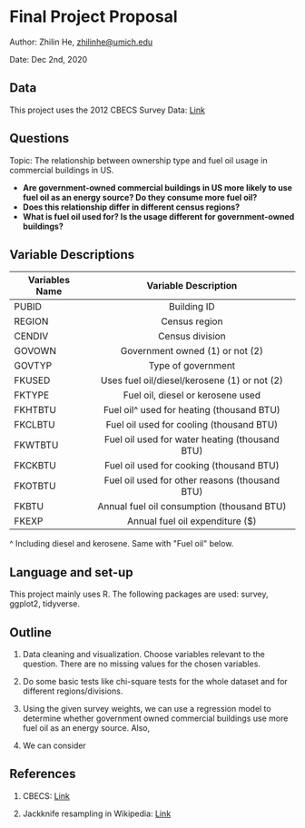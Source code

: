 # Final Project Proposal

Author: Zhilin He, zhilinhe@umich.edu

Date: Dec 2nd, 2020

## Data

This project uses the 2012 CBECS Survey Data:
[Link](https://www.eia.gov/consumption/commercial/data/2012/index.php)

## Questions

Topic: The relationship between ownership type and fuel oil usage in commercial
buildings in US.

 - **Are government-owned commercial buildings in US more likely to
 use fuel oil as an energy source? Do they consume more fuel oil?**
 - **Does this relationship differ in different census regions?**
 - **What is fuel oil used for? Is the usage different for government-owned
 buildings?**

## Variable Descriptions

| Variables Name  | Variable Description                           |
| --------------- |:----------------------------------------------:|
| PUBID           | Building ID                                    |
| REGION          | Census region                                  |
| CENDIV          | Census division                                |
| GOVOWN          | Government owned (1) or not (2)                |
| GOVTYP          | Type of government                             |
| FKUSED          | Uses fuel oil/diesel/kerosene (1) or not (2)   |
| FKTYPE          | Fuel oil, diesel or kerosene used              |
| FKHTBTU         | Fuel oil^ used for heating (thousand BTU)      |
| FKCLBTU         | Fuel oil used for cooling (thousand BTU)       |
| FKWTBTU         | Fuel oil used for water heating (thousand BTU) |
| FKCKBTU         | Fuel oil used for cooking (thousand BTU)       |
| FKOTBTU         | Fuel oil used for other reasons (thousand BTU) |
| FKBTU           | Annual fuel oil consumption (thousand BTU)     |
| FKEXP           | Annual fuel oil expenditure ($)                |

^ Including diesel and kerosene. Same with "Fuel oil" below.

## Language and set-up

This project mainly uses R. The following packages are used: survey, ggplot2,
tidyverse.

## Outline

1. Data cleaning and visualization. Choose variables relevant to the question.
There are no missing values for the chosen variables.

2. Do some basic tests like chi-square tests for the whole dataset and for 
different regions/divisions.

3. Using the given survey weights, we can use a regression model to determine 
whether government owned commercial buildings use more fuel oil as an energy 
source. Also, 

4. We can consider

## References

1. CBECS: [Link](https://www.eia.gov/consumption/commercial/)

2. Jackknife resampling in Wikipedia:
[Link](https://en.wikipedia.org/wiki/Jackknife_resampling)


